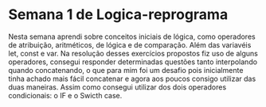 # **Semana 1 de Logica-reprograma**

Nesta semana aprendi sobre conceitos iniciais de lógica, como operadores de atribuição, aritméticos, de lógica e de comparação. Além das variavéis let, const e var. Na resolução desses exercícios propostos fiz uso de alguns operadores, consegui responder determinadas questões tanto interpolando quando concatenando, o que para mim foi um desafio pois inicialmente tinha achado mais fácil concatenar e agora aos poucos consigo utilizar das duas maneiras. Assim  como consegui utilizar dos dois operadores condicionais: o IF e o Swicth case.

